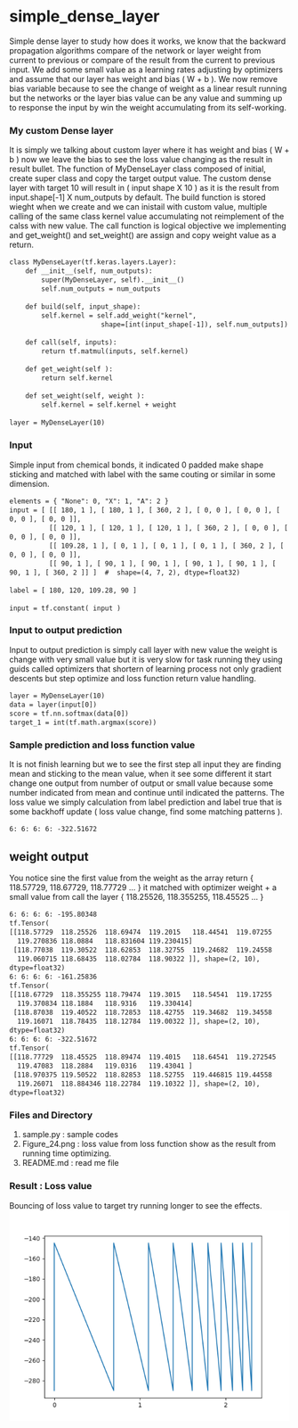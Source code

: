 # simple_dense_layer
Simple dense layer to study how does it works, we know that the backward propagation algorithms compare of the network or layer weight from current to previous or compare of the result from the current to previous input. We add some small value as a learning rates adjusting by optimizers and assume that our layer has weight and bias ( W + b ). We now remove bias variable because to see the change of weight as a linear result running but the networks or the layer bias value can be any value and summing up to response the input by win the weight accumulating from its self-working.

### My custom Dense layer ####

It is simply we talking about custom layer where it has weight and bias ( W + b ) now we leave the bias to see the loss value changing as the result in result bullet. The function of MyDenseLayer class composed of initial, create super class and copy the target output value. The custom dense layer with target 10 will result in ( input shape X 10 ) as it is the result from input.shape[-1] X num_outputs by default. The build function is stored wieght when we create and we can inistail with custom value, multiple calling of the same class kernel value accumulating not reimplement of the calss with new value. The call function is logical objective we implementing and get_weight() and set_weight() are assign and copy weight value as a return.
```
class MyDenseLayer(tf.keras.layers.Layer):
	def __init__(self, num_outputs):
		super(MyDenseLayer, self).__init__()
		self.num_outputs = num_outputs

	def build(self, input_shape):
		self.kernel = self.add_weight("kernel",
                       shape=[int(input_shape[-1]), self.num_outputs])

	def call(self, inputs):
		return tf.matmul(inputs, self.kernel)
	
	def get_weight(self ):
		return self.kernel
		
	def set_weight(self, weight ):
		self.kernel = self.kernel + weight

layer = MyDenseLayer(10)
```

### Input ###

Simple input from chemical bonds, it indicated 0 padded make shape sticking and matched with label with the same couting or similar in some dimension.
```
elements = { "None": 0, "X": 1, "A": 2 }
input = [ [[ 180, 1 ], [ 180, 1 ], [ 360, 2 ], [ 0, 0 ], [ 0, 0 ], [ 0, 0 ], [ 0, 0 ]], 
          [[ 120, 1 ], [ 120, 1 ], [ 120, 1 ], [ 360, 2 ], [ 0, 0 ], [ 0, 0 ], [ 0, 0 ]],
          [[ 109.28, 1 ], [ 0, 1 ], [ 0, 1 ], [ 0, 1 ], [ 360, 2 ], [ 0, 0 ], [ 0, 0 ]],
          [[ 90, 1 ], [ 90, 1 ], [ 90, 1 ], [ 90, 1 ], [ 90, 1 ], [ 90, 1 ], [ 360, 2 ]] ]	#  shape=(4, 7, 2), dtype=float32)

label = [ 180, 120, 109.28, 90 ]
		  
input = tf.constant( input )
```

### Input to output prediction ###

Input to output prediction is simply call layer with new value the weight is change with very small value but it is very slow for task running they using guids called optimizers that shortern of learning process not only gradient descents but step optimize and loss function return value handling.
```
layer = MyDenseLayer(10)
data = layer(input[0])
score = tf.nn.softmax(data[0])
target_1 = int(tf.math.argmax(score))
```

### Sample prediction and loss function value ###

It is not finish learning but we to see the first step all input they are finding mean and sticking to the mean value, when it see some different it start change one output from number of output or small value because some number indicated from mean and continue until indicated the patterns. The loss value we simply calculation from label prediction and label true that is some backhoff update ( loss value change, find some matching patterns ).
```
6: 6: 6: 6: -322.51672
```

## weight output ###

You notice sine the first value from the weight as the array return { 118.57729, 118.67729, 118.77729 ... } it matched with optimizer weight + a small value from call the layer { 118.25526, 118.355255, 118.45525 ... }
```
6: 6: 6: 6: -195.80348
tf.Tensor(
[[118.57729  118.25526  118.69474  119.2015   118.44541  119.07255
  119.270836 118.0884   118.831604 119.230415]
 [118.77038  119.30522  118.62853  118.32755  119.24682  119.24558
  119.060715 118.68435  118.02784  118.90322 ]], shape=(2, 10), dtype=float32)
6: 6: 6: 6: -161.25836
tf.Tensor(
[[118.67729  118.355255 118.79474  119.3015   118.54541  119.17255
  119.370834 118.1884   118.9316   119.330414]
 [118.87038  119.40522  118.72853  118.42755  119.34682  119.34558
  119.16071  118.78435  118.12784  119.00322 ]], shape=(2, 10), dtype=float32)
6: 6: 6: 6: -322.51672
tf.Tensor(
[[118.77729  118.45525  118.89474  119.4015   118.64541  119.272545
  119.47083  118.2884   119.0316   119.43041 ]
 [118.970375 119.50522  118.82853  118.52755  119.446815 119.44558
  119.26071  118.884346 118.22784  119.10322 ]], shape=(2, 10), dtype=float32)
```

### Files and Directory ###
1. sample.py : sample codes
2. Figure_24.png : loss value from loss function show as the result from running time optimizing.
3. README.md : read me file

### Result : Loss value ###

Bouncing of loss value to target try running longer to see the effects.
![Alt text](https://github.com/jkaewprateep/simple_dense_layer/blob/main/Figure_24.png?raw=true "Title")
